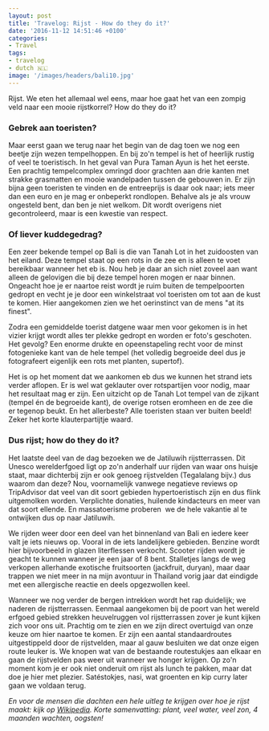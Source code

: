 ```yaml
---
layout: post
title: 'Travelog: Rijst - How do they do it?'
date: '2016-11-12 14:51:46 +0100'
categories:
- Travel
tags:
- travelog
- dutch 🇳🇱
image: '/images/headers/bali10.jpg'
---
```


Rijst. We eten het allemaal wel eens, maar hoe gaat het van een zompig veld naar een mooie rijstkorrel? How do they do it?

### Gebrek aan toeristen?

Maar eerst gaan we terug naar het begin van de dag toen we nog een beetje zijn wezen tempelhoppen. En bij zo'n tempel is het of heerlijk rustig of veel te toeristisch. In het geval van Pura Taman Ayun is het het eerste. Een prachtig tempelcomplex omringd door grachten aan drie kanten met strakke grasmatten en mooie wandelpaden tussen de gebouwen in. Er zijn bijna geen toeristen te vinden en de entreeprijs is daar ook naar; iets meer dan een euro en je mag er onbeperkt rondlopen. Behalve als je als vrouw ongesteld bent, dan ben je niet welkom. Dit wordt overigens niet gecontroleerd, maar is een kwestie van respect.

### Of liever kuddegedrag?

Een zeer bekende tempel op Bali is die van Tanah Lot in het zuidoosten van het eiland. Deze tempel staat op een rots in de zee en is alleen te voet bereikbaar wanneer het eb is. Nou heb je daar an sich niet zoveel aan want alleen de gelovigen die bij deze tempel horen mogen er naar binnen. Ongeacht hoe je er naartoe reist wordt je ruim buiten de tempelpoorten gedropt en vecht je je door een winkelstraat vol toeristen om tot aan de kust te komen. Hier aangekomen zien we het oerinstinct van de mens "at its finest". 

Zodra een gemiddelde toerist datgene waar men voor gekomen is in het vizier krijgt wordt alles ter plekke gedropt en worden er foto's geschoten. Het gevolg? Een enorme drukte en opeenstapeling recht voor de minst fotogenieke kant van de hele tempel (het volledig begroeide deel dus je fotografeert eigenlijk een rots met planten, supertof).

Het is op het moment dat we aankomen eb dus we kunnen het strand iets verder aflopen. Er is wel wat geklauter over rotspartijen voor nodig, maar het resultaat mag er zijn. Een uitzicht op de Tanah Lot tempel van de zijkant (tempel én de begroeide kant), de overige rotsen eromheen en de zee die er tegenop beukt. En het allerbeste? Alle toeristen staan ver buiten beeld! Zeker het korte klauterpartijtje waard.

### Dus rijst; how do they do it?

Het laatste deel van de dag bezoeken we de Jatiluwih rijstterrassen. Dit Unesco werelderfgoed ligt op zo'n anderhalf uur rijden van waar ons huisje staat, maar dichterbij zijn er ook genoeg rijstvelden (Tegalalang bijv.) dus waarom dan deze? Nou, voornamelijk vanwege negatieve reviews op TripAdvisor dat veel van dit soort gebieden hypertoeristisch zijn en dus flink uitgemolken worden. Verplichte donaties, huilende kindacteurs en meer van dat soort ellende. En massatoerisme proberen  we de hele vakantie al te ontwijken dus op naar Jatiluwih.

We rijden weer door een deel van het binnenland van Bali en iedere keer valt je iets nieuws op. Vooral in de iets landelijkere gebieden. Benzine wordt hier bijvoorbeeld in glazen literflessen verkocht. Scooter rijden wordt je geacht te kunnen wanneer je een jaar of 8 bent. Stalletjes langs de weg verkopen allerhande exotische fruitsoorten (jackfruit, duryan), maar daar trappen we niet meer in na mijn avontuur in Thailand vorig jaar dat eindigde met een allergische reactie en deels opgezwollen keel.

Wanneer we nog verder de bergen intrekken wordt het rap duidelijk; we naderen de rijstterrassen. Eenmaal aangekomen bij de poort van het wereld erfgoed gebied strekken heuvelruggen vol rijstterrassen zover je kunt kijken zich voor ons uit. Prachtig om te zien en we zijn direct overtuigd van onze keuze om hier naartoe te komen. Er zijn een aantal standaardroutes uitgestippeld door de rijstvelden, maar al gauw besluiten we dat onze eigen route leuker is. We knopen wat van de bestaande routestukjes aan elkaar en gaan de rijstvelden pas weer uit wanneer we honger krijgen. Op zo'n moment kom je er ook niet onderuit om rijst als lunch te pakken, maar dat doe je hier met plezier. Satéstokjes, nasi, wat groenten en kip curry later gaan we voldaan terug.

*En voor de mensen die dachten een hele uitleg te krijgen over hoe je rijst maakt: kijk op [Wikipedia](https://nl.wikipedia.org/wiki/Rijst). Korte samenvatting: plant, veel water, veel zon, 4 maanden wachten, oogsten!*
